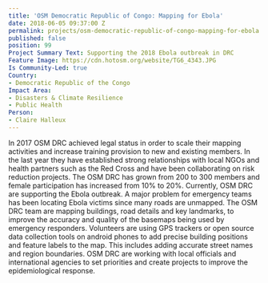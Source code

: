 ```yaml
---
title: 'OSM Democratic Republic of Congo: Mapping for Ebola'
date: 2018-06-05 09:37:00 Z
permalink: projects/osm-democratic-republic-of-congo-mapping-for-ebola
published: false
position: 99
Project Summary Text: Supporting the 2018 Ebola outbreak in DRC
Feature Image: https://cdn.hotosm.org/website/TG6_4343.JPG
Is Community-Led: true
Country:
- Democratic Republic of the Congo
Impact Area:
- Disasters & Climate Resilience
- Public Health
Person:
- Claire Halleux
---
```


In 2017 OSM DRC achieved legal status in order to scale their mapping activities and increase training provision to new and existing members. In the last year they have established strong relationships with local NGOs and health partners such as the Red Cross and have been collaborating on risk reduction projects. The OSM DRC has grown from 200 to 300 members and female participation has increased from 10% to 20%. Currently, OSM DRC are supporting the Ebola outbreak. A major problem for emergency teams has been locating Ebola victims since many roads are unmapped. The OSM DRC team are mapping buildings, road details and key landmarks, to improve the accuracy and quality of the basemaps being used by emergency responders. Volunteers are using GPS trackers or open source data collection tools on android phones to add precise building positions and feature labels to the map. This includes adding accurate street names and region boundaries. OSM DRC are working with local officials and international agencies to set priorities and create projects to improve the epidemiological response.